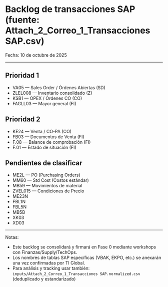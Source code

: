 # Backlog de transacciones SAP (fuente: Attach_2_Correo_1_Transacciones SAP.csv)

Fecha: 10 de octubre de 2025

---

## Prioridad 1
- VA05 — Sales Order / Órdenes Abiertas (SD)
- ZLEL008 — Inventario consolidado (Z)
- KSB1 — OPEX / Órdenes CO (CO)
- FAGLL03 — Mayor general (FI)

## Prioridad 2
- KE24 — Venta / CO-PA (CO)
- FB03 — Documentos de Venta (FI)
- F.08 — Balance de comprobación (FI)
- F.01 — Estado de situación (FI)

## Pendientes de clasificar
- ME2L — PO (Purchasing Orders)
- MM60 — Std Cost (Costos estándar)
- MB59 — Movimientos de material
- ZVEL015 — Condiciones de Precio
- ME23N
- FBL1N
- FBL5N
- MB5B
- XK03
- XD03

---

Notas:
- Este backlog se consolidará y firmará en Fase 0 mediante workshops con Finanzas/Supply/TechOps.
- Los nombres de tablas SAP específicas (VBAK, EKPO, etc.) se anexarán una vez confirmadas por TI Global.
- Para análisis y tracking usar también: `inputs/Attach_2_Correo_1_Transacciones SAP.normalized.csv` (deduplicado y estandarizado)
